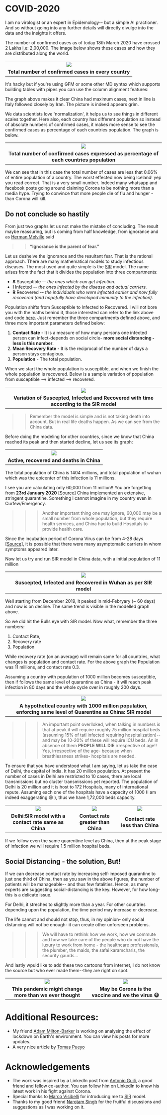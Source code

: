 # COVID-2020

I am no virologist or an expert in Epidemology-- but a simple AI practioner. And so without going into any further details will directly divulge into the data and the insights it offers.

The number of confirmed cases as of today 18th March 2020 have crossed 2 Lakhs i,e: 2,00,000. The image below shows these cases and how they are distributed along the world.


||
|:--:| 
| ![](images/total_confirmed.png)|
|  **Total number of confirmed cases in every country**|



It's hacky but if you're using GFM or some other MD syntax which supports building tables with pipes you can use the column alignment features:




The graph above makes it clear China had maximum cases, next in line is Italy followed closely by Iran. The picture is indeed appears grim.


We data scientists love 'normalization', it helps us to see things in different scales together. Here also, each country has different population so instead of absolute numbers of confirmed cases, it makes more sense to see the confirmed cases as percentage of each countries population. The graph is below.



||
|:--:| 
| ![](images/total_per_population.png)|
|  **Total number of confirmed cases expressed as percentage of each countries population**|




We can see that in this case the total number of cases are less that 0.06% of entire population of a country. The worst effected now being Iceland! yep you read correct. That is a very small number. Indeed many whatsapp and facebook posts going around claiming Corona to be nothing more than a media hype. Trying to convince that more people die of flu and hunger - than Corona will kill. 


## Do not conclude so hastily

From just two graphs let us not make the mistake of concluding. The result maybe reassuring, but is coming from half knowledge, from ignorance and as [Herman Melville](https://g.co/kgs/B8tFps) said 
>> **“Ignorance is the parent of fear.”**

Let us deshelve the ignorance and the resultant fear. That is the rational approach. There are many mathematical models to study infectious diseases. The most used and quite simple is the [SIR](https://web.stanford.edu/~jhj1/teachingdocs/Jones-on-R0.pdf) model. The name arises from the fact that it divides the population into three compartments: 

* **S** Susceptible -- *the ones which can get infection.*  
* **I** Infected -- *the ones infected by the disease and actual carriers.*
* **R** Recovered -- *the individuals who were infected earlier and now fully recovered (and hopefully have developed immunity to the infection).*


Population shifts from Susceptible to Infected to Recovered. I will not bore you with the maths behind it, those interested can refer to the link above and code [here](https://github.com/amita-kapoor/COVID-2020/blob/master/Prediction_Covid_19_WorldWide.ipynb). Just remember the three compartments defined above, and three more important parameters defined below:

1. **Contact Rate** - It is a measure of how many persons one infected person can infect-depends on social circle- **more social distancing - less is this number**.
2. **Mean Recovery Rate** - It is the reciprocal of the number of days a person stays contagious. 
3. **Population** - The total population.

When we start the whole population is susceptible, and when we finish the whole population is recovered.  Below is a sample variation of population from susceptible --> infected --> recovered.

||
|:--:| 
| ![](images/sample_sir.png)|
|  **Variation of Suscepted, Infected and Recovered with time according to the SIR model**|

>> Remember the model is simple and is not taking death into account. But in real life deaths happen. As we can see from the China data.

Before doing the modeling for other countries, since we know that China reached its peak and then started decline, let us see its graph:


||
|:--:| 
| ![](images/china_actual.png)|
|  **Active, recovered and deaths in China**|


The total population of China is 1404 millions, and total population of wuhan which was the epicenter of this infection is 11 millions.

I see you are calculating only 60,000 from 11 million!! You are forgetting from **23rd January 2020** [[Source](https://www.businessinsider.in/slideshows/miscellaneous/chinas-unprecedented-quarantine-of-11-million-people-in-wuhan-is-2-weeks-old-heres-what-it-is-like-in-the-isolated-city-/the-city-of-wuhan-china-was-placed-under-a-lockdown-on-january-23-leaving-around-11-million-people-quarantined-in-the-epicenter-of-the-virus-/slideshow/74012581.cms)] China implemented an extensive, stringent quarantine. Something I cannot imagine in my country even in Curfew/Emergency. 

 >>> Another important thing one may ignore, 60,000 may be a small number from whole population, but they require health services, and China had to build Hospitals to provide health care. 
 
Since the incubation period of Corona Virus can be from 4-28 days [[Source](https://www.reuters.com/article/us-china-health-incubation/coronavirus-incubation-could-be-as-long-as-27-days-chinese-provincial-government-says-idUSKCN20G06W)], it is possible that there were many asymptomatic carriers in whom symptoms appeared later. 

Now let us try and run SIR model in China data, with a initial population of 11 million 



||
|:--:| 
| ![](images/china_sir_model.png)|
|  **Suscepted, Infected and Recovered in Wuhan as per SIR model**|

Well starting from December 2019, it peaked in mid-Febryary (~ 60 days) and now is on decline. The same trend is visible in the modelled graph above.

So we did hit the Bulls eye with SIR model. Now what, remember the three numbers:
1. Contact Rate, 
2. Recovery rate
3. Population

While recovery rate (on an average) will remain same for all countries, what changes is population and contact rate. For the above graph the Population was 11 millions, and contact rate 0.3. 

Assuming  a country with population of 1000 million becomes susceptible, then if follows the same level of quarantine as China - it will reach peak infection in 80 days and the whole cycle over in roughly 200 days. 



||
|:--:| 
| ![](images/p1000m.png)|
|  **A hypothetical country with 1000 million population, enforcing same level of Quarentine as China: SIR model**|


>>> An important point overlloked, when talking in numbers is that at peak it will require roughly 75 million hospital beds (assuming 15% of tatl infected requiring hospitalization)-- and may be 10-20% of these will require ICU beds. An in absence of them **PEOPLE WILL DIE** irrespective of age!! Yes, irrespective of the age- because when breathlessness strikes- hospitals are needed.

To ensure that you have understood what I am saying, let us take the case of Delhi, the capital of India. It has 20 million population. At present the number of cases in Delhi are restricted to 10 cases, there are local transmissions but no cluster transmissions yet reported. The population of Delhi is 20 million and it is host to 172 Hospitals, many of international repute. Assuming each one of the hospitals have a capacity of 1000 (I am indeed exaggerating :smiley: ), thus we have 1,72,000 beds capacity. 

||| |
|:--:| :--:|:--:|
| ![](images/p20m0p3c.png)|![](images/p20m0p8c.png)|![](images/p20m0p1c.png)|
|  **Delhi:SIR model with a contact rate same as China**|**Contact rate greater than China**|**Contact rate less than China**|

If we follow even the same quarentine level as China, then at the peak stage of infection we will require 1.5 million hospital beds. 

## Social Distancing - the solution, But!

If we can decrease contact rate by increasing self-imposed quarantine to just one third of China, then as you saw in the above figures, the number of patients will be manageable-- and thus few fatalities. Hence, as many experts are suggesting social-distancing is the key. However, for how long- this is a delicate issue.

For Delhi, it streches to slightly more than a year. For other countries depending upon the population, the time period may increase or decrease.

The life cannot and should not stop, thus, in my opinion- only social distancing will not be enough- it can create other unforseen problems. 

>>> We will have to rethink how we work, how we commute and how we take care of the people who do not have the luxury to work from home - the healthcare professionals, the plumber, the maids, the safai karamcharis, the security gaurds... 


And lastly wpuld like to add these two cartoons from internet, I do not know the source but who ever made them--they are right on spot.


||| 
|:--:| :--:|
| ![](images/cartton1.jpg)|![](images/cartton2.jpg)|
|  **This pandemic might change more than we ever thought**|**May be Corona is the vaccine and we the virus :smiley:**|

# Additional Resources:
* My friend [Adam Milton-Barker](https://www.linkedin.com/in/adammiltonbarker/) is working on analysing the effect of lockdown on Earth's environment. You can view his posts for more updates.
* A very nice article by [Tomas Pueyo](https://medium.com/@tomaspueyo/coronavirus-act-today-or-people-will-die-f4d3d9cd99ca) 


# Acknowledgements
* The work was inspired by a LinkedIn post from [Antonio Guili](https://www.linkedin.com/in/searchguy/), a good friend and fellow co-author.  You can follow him on LinkedIn to know his latest work in his fight against Corona. 
* Special thanks to [Marco Visibelli](https://www.linkedin.com/in/marcovisibelli/) for introducing me to [SIR](https://web.stanford.edu/~jhj1/teachingdocs/Jones-on-R0.pdf) model. 
* Thanks to my good friend [Narotam Singh](https://www.linkedin.com/in/narotamsingh/) for the fruitful discussions and suggestions as I was working on it.
